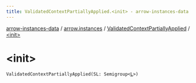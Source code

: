 ```yaml
---
title: ValidatedContextPartiallyApplied.<init> - arrow-instances-data
---
```


[arrow-instances-data](../../index.html) / [arrow.instances](../index.html) / [ValidatedContextPartiallyApplied](index.html) / [&lt;init&gt;](./-init-.html)

# &lt;init&gt;

`ValidatedContextPartiallyApplied(SL: Semigroup<`[`L`](index.html#L)`>)`